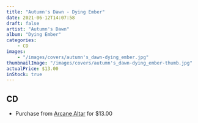 ```yaml
---
title: "Autumn's Dawn - Dying Ember"
date: 2021-06-12T14:07:58
draft: false
artist: "Autumn's Dawn"
album: "Dying Ember"
categories:
    - CD
images:
    - "/images/covers/autumn's_dawn-dying_ember.jpg"
thumbnailImage: "/images/covers/autumn's_dawn-dying_ember-thumb.jpg"
actualPrice: $13.00
inStock: true
---
```


## CD
* Purchase from [Arcane Altar](https://arcanealtar.bigcartel.com/product/autumn-s-dawn-dying-ember-cd) for $13.00
